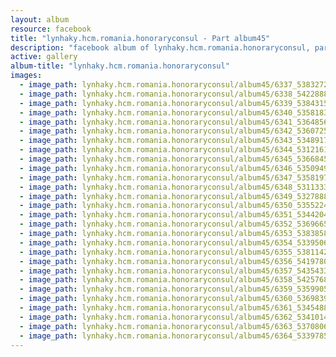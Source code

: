```yaml
---
layout: album
resource: facebook
title: "lynhaky.hcm.romania.honoraryconsul - Part album45"
description: "facebook album of lynhaky.hcm.romania.honoraryconsul, part album45."
active: gallery
album-title: "lynhaky.hcm.romania.honoraryconsul"
images:
  - image_path: lynhaky.hcm.romania.honoraryconsul/album45/6337_53832727_2297821060252750_4368475158759866368_n.jpg
  - image_path: lynhaky.hcm.romania.honoraryconsul/album45/6338_54228889_2297821036919419_3295588149215887360_n.jpg
  - image_path: lynhaky.hcm.romania.honoraryconsul/album45/6339_53843151_2297820933586096_6173390316855361536_n.jpg
  - image_path: lynhaky.hcm.romania.honoraryconsul/album45/6340_53581837_2297820913586098_8834338331589345280_n.jpg
  - image_path: lynhaky.hcm.romania.honoraryconsul/album45/6341_53648569_2297820843586105_4065998238648369152_n.jpg
  - image_path: lynhaky.hcm.romania.honoraryconsul/album45/6342_53607251_2297820826919440_1405445949316136960_n.jpg
  - image_path: lynhaky.hcm.romania.honoraryconsul/album45/6343_53489179_2297820746919448_8794465538840461312_n.jpg
  - image_path: lynhaky.hcm.romania.honoraryconsul/album45/6344_53121611_2297820716919451_5323804133113724928_n.jpg
  - image_path: lynhaky.hcm.romania.honoraryconsul/album45/6345_53668455_2297820666919456_6886770009465421824_n.jpg
  - image_path: lynhaky.hcm.romania.honoraryconsul/album45/6346_53509498_2297820633586126_5601676989472702464_n.jpg
  - image_path: lynhaky.hcm.romania.honoraryconsul/album45/6347_53581973_2297820596919463_1199350333004840960_n.jpg
  - image_path: lynhaky.hcm.romania.honoraryconsul/album45/6348_53113334_2297820563586133_2441699280122019840_n.jpg
  - image_path: lynhaky.hcm.romania.honoraryconsul/album45/6349_53278886_2297820503586139_3827258744878661632_n.jpg
  - image_path: lynhaky.hcm.romania.honoraryconsul/album45/6350_53552245_2297820470252809_8865542312671838208_n.jpg
  - image_path: lynhaky.hcm.romania.honoraryconsul/album45/6351_53442044_2297820413586148_6392233331676676096_n.jpg
  - image_path: lynhaky.hcm.romania.honoraryconsul/album45/6352_53696653_2297820373586152_6305010414275002368_n.jpg
  - image_path: lynhaky.hcm.romania.honoraryconsul/album45/6353_53838588_2297820333586156_2725815923712720896_n.jpg
  - image_path: lynhaky.hcm.romania.honoraryconsul/album45/6354_53395068_2297820280252828_8213987050790060032_n.jpg
  - image_path: lynhaky.hcm.romania.honoraryconsul/album45/6355_53811423_2297820243586165_5033824515566600192_n.jpg
  - image_path: lynhaky.hcm.romania.honoraryconsul/album45/6356_54197800_2297820223586167_5666189404008349696_n.jpg
  - image_path: lynhaky.hcm.romania.honoraryconsul/album45/6357_54354339_2297820153586174_5012364153126387712_n.jpg
  - image_path: lynhaky.hcm.romania.honoraryconsul/album45/6358_54257686_2297820130252843_6910339226617774080_n.jpg
  - image_path: lynhaky.hcm.romania.honoraryconsul/album45/6359_53599054_2297820090252847_6319504541624565760_n.jpg
  - image_path: lynhaky.hcm.romania.honoraryconsul/album45/6360_53698390_2297820056919517_1476852696894930944_n.jpg
  - image_path: lynhaky.hcm.romania.honoraryconsul/album45/6361_53454883_2297820006919522_8432203374048313344_n.jpg
  - image_path: lynhaky.hcm.romania.honoraryconsul/album45/6362_53410146_2297819986919524_903198465201274880_n.jpg
  - image_path: lynhaky.hcm.romania.honoraryconsul/album45/6363_53708066_2297819936919529_5848904214792634368_n.jpg
  - image_path: lynhaky.hcm.romania.honoraryconsul/album45/6364_53397856_2297819903586199_1871419269225381888_n.jpg
---
```

